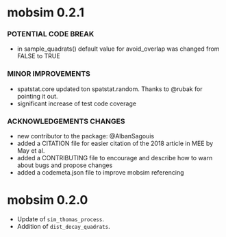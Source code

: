 mobsim 0.2.1
================================================================================

### POTENTIAL CODE BREAK
* in sample_quadrats() default value for avoid_overlap was changed from FALSE to TRUE

### MINOR IMPROVEMENTS
* spatstat.core updated ton spatstat.random. Thanks to @rubak for pointing it out.
* significant increase of test code coverage 

### ACKNOWLEDGEMENTS CHANGES
* new contributor to the package: @AlbanSagouis
* added a CITATION file for easier citation of the 2018 article in MEE by May et al.
* added a CONTRIBUTING file to encourage and describe how to warn about bugs and
propose changes
* added a codemeta.json file to improve mobsim referencing

mobsim 0.2.0
================================================================================

* Update of `sim_thomas_process`.
* Addition of `dist_decay_quadrats`.
